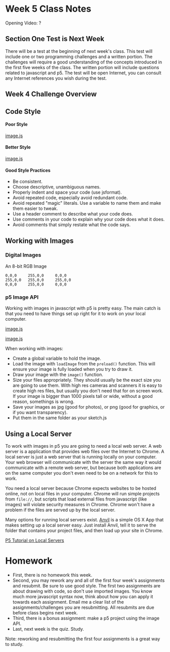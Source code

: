 # Week 5 Class Notes

Opening Video: ?

## Section One Test is Next Week

There will be a test at the beginning of next week's class. This test will include one or two programming challenges and a written portion. The challenges will require a good understanding of the concepts introduced in the first five weeks of the class. The written portion will include questions related to javascript and p5. The test will be open Internet, you can consult any Internet references you wish during the test.

## Week 4 Challenge Overview

## Code Style

#### Poor Style
<a href="./style_bad.js" class="p5_example show-lab show-lab-link hidden">image.js</a>

#### Better Style
<a href="./style.js" class="p5_example show-lab show-lab-link hidden">image.js</a>

#### Good Style Practices
- Be consistent.
- Choose descriptive, unambiguous names.
- Properly indent and space your code (use jsformat).
- Avoid repeated code, especially avoid redundant code.
- Avoid repeated "magic" literals. Use a variable to name them and make them easier to tweak.
- Use a header comment to describe what your code does.
- Use comments in your code to explain why your code does what it does.
- Avoid comments that simply restate what the code says.

## Working with Images

### Digital Images

An 8-bit RGB Image
```
0,0,0     255,0,0     0,0,0
255,0,0   255,0,0     255,0,0
0,0,0     255,0,0     0,0,0
```

### p5 Image API

Working with images in javascript with p5 is pretty easy. The main catch is that you need to have things set up right for it to work on your local computer.

<a href="./image.js" class="p5_example show-lab show-lab-link hidden">image.js</a>

<a href="./image2.js" class="p5_example show-lab show-lab-link hidden">image.js</a>

When working with images:

- Create a global variable to hold the image.
- Load the image with `loadImage` from the `preload()` function. This will ensure your image is fully loaded when you try to draw it.
- Draw your image with the `image()` function.
- Size your files appropriately. They should usually be the exact size you are going to use them. With high res cameras and scanners it is easy to create high res files, but usually you don't need that for on screen work. If your image is bigger than 1000 pixels tall or wide, without a good reason, somethings is wrong.
- Save your images as jpg (good for photos), or png (good for graphics, or if you want transparency).
- Put them in the same folder as your sketch.js



## Using a Local Server

To work with images in p5 you are going to need a local web server. A web server is a application that provides web files over the Internet to Chrome. A local server is just a web server that is running locally on your computer. Your web browser will communicate with the server the same way it would communicate with a remote web server, but because both applications are on the same computer you don't even need to be on a network for this to work.

You need a local server because Chrome expects websites to be hosted online, not on local files in your computer. Chrome will run simple projects from `file://`, but scripts that load external files from javascript (like images) will violate security measures in Chrome. Chrome won't have a problem if the files are served up by the local server.

Many options for running local servers exist. [Anvil](http://anvilformac.com/) is a simple OS X App that makes setting up a local server easy. Just install Anvil, tell it to serve the folder that contains your project files, and then load up your site in Chrome.

[P5 Tutorial on Local Servers](https://github.com/processing/p5.js/wiki/Local-server)



# Homework

- First, there is no homework this week.
- Second, you may rework any and all of the first four week's assignments and resubmit. Be sure to use good style. The first two assignments are about drawing with code, so don't use imported images. You know much more javascript syntax now, think about how you can apply it towards each assignment. Email me a clear list of the assignments/challenges you are resubmitting. All resubmits are due before class begins next week.  
- Third, there is a bonus assignment: make a p5 project using the image API.
- Last, next week is the quiz. Study.

Note: reworking and resubmitting the first four assignments is a great way to study. 




```


```
